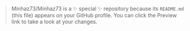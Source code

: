 >Minhaz73/Minhaz73 is a ✨ special ✨ repository because its `README.md` (this file) appears on your GitHub profile.
>You can click the Preview link to take a look at your changes.
